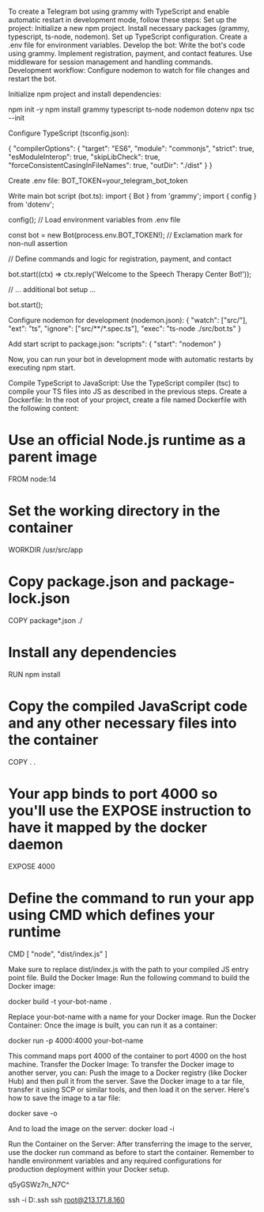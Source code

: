To create a Telegram bot using grammy with TypeScript and enable automatic restart in development mode, follow these steps:
Set up the project:
Initialize a new npm project.
Install necessary packages (grammy, typescript, ts-node, nodemon).
Set up TypeScript configuration.
Create a .env file for environment variables.
Develop the bot:
Write the bot's code using grammy.
Implement registration, payment, and contact features.
Use middleware for session management and handling commands.
Development workflow:
Configure nodemon to watch for file changes and restart the bot.








Initialize npm project and install dependencies:


npm init -y
npm install grammy typescript ts-node nodemon dotenv
npx tsc --init



Configure TypeScript (tsconfig.json):

{
"compilerOptions": {
"target": "ES6",
"module": "commonjs",
"strict": true,
"esModuleInterop": true,
"skipLibCheck": true,
"forceConsistentCasingInFileNames": true,
"outDir": "./dist"
}
}



Create .env file:
BOT_TOKEN=your_telegram_bot_token

Write main bot script (bot.ts):
import { Bot } from 'grammy';
import { config } from 'dotenv';

config(); // Load environment variables from .env file

const bot = new Bot(process.env.BOT_TOKEN!); // Exclamation mark for non-null assertion

// Define commands and logic for registration, payment, and contact

bot.start((ctx) => ctx.reply('Welcome to the Speech Therapy Center Bot!'));

// ... additional bot setup ...

bot.start();



Configure nodemon for development (nodemon.json):
{
"watch": ["src/"],
"ext": "ts",
"ignore": ["src/**/*.spec.ts"],
"exec": "ts-node ./src/bot.ts"
}

Add start script to package.json:
"scripts": {
"start": "nodemon"
}

Now, you can run your bot in development mode with automatic restarts by executing npm start.




Compile TypeScript to JavaScript: Use the TypeScript compiler (tsc) to compile your TS files into JS as described in the previous steps.
Create a Dockerfile: In the root of your project, create a file named Dockerfile with the following content:


# Use an official Node.js runtime as a parent image
FROM node:14

# Set the working directory in the container
WORKDIR /usr/src/app

# Copy package.json and package-lock.json
COPY package*.json ./

# Install any dependencies
RUN npm install

# Copy the compiled JavaScript code and any other necessary files into the container
COPY . .

# Your app binds to port 4000 so you'll use the EXPOSE instruction to have it mapped by the docker daemon
EXPOSE 4000

# Define the command to run your app using CMD which defines your runtime
CMD [ "node", "dist/index.js" ]

Make sure to replace dist/index.js with the path to your compiled JS entry point file.
Build the Docker Image: Run the following command to build the Docker image:


docker build -t your-bot-name .



Replace your-bot-name with a name for your Docker image.
Run the Docker Container: Once the image is built, you can run it as a container:

docker run -p 4000:4000 your-bot-name


This command maps port 4000 of the container to port 4000 on the host machine.
Transfer the Docker Image: To transfer the Docker image to another server, you can:
Push the image to a Docker registry (like Docker Hub) and then pull it from the server.
Save the Docker image to a tar file, transfer it using SCP or similar tools, and then load it on the server.
Here's how to save the image to a tar file:

docker save -o <path for generated tar file> <image name>

And to load the image on the server:
docker load -i <path to image tar file>

Run the Container on the Server: After transferring the image to the server, use the docker run command as before to start the container.
Remember to handle environment variables and any required configurations for production deployment within your Docker setup.


q5yGSWz7n_N7C^

ssh -i  D:\.ssh ssh root@213.171.8.160